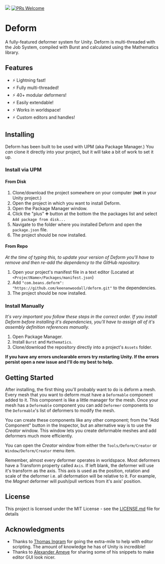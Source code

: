 ![](https://img.shields.io/badge/unity-2018.3%2B-blue.svg)
[![PRs Welcome](https://img.shields.io/badge/PRs-welcome-blue.svg)](https://github.com/keenanwoodall/Deform/compare)

# Deform
A fully-featured deformer system for Unity. Deform is multi-threaded with the Job System, compiled with Burst and calculated using the Mathematics library.

## Features
- :zap: Lightning fast!
- :zap: Fully multi-threaded!
- :zap: 40+ modular deformers!
- :zap: Easily extendable!
- :zap: Works in worldspace!
- :zap: Custom editors and handles!

## Installing
Deform has been built to be used with UPM (aka Package Manager.) You *can* clone it directly into your project, but it will take a bit of work to set it up.

### Install via UPM
#### From Disk
1. Clone/download the project somewhere on your computer (**not** in your Unity project.)
2. Open the project in which you want to install Deform.
3. Open the Package Manager window.
4. Click the "plus" :heavy_plus_sign: button at the bottom the the packages list and select `Add package from disk...`
5. Navigate to the folder where you installed Deform and open the `package.json` file.
6. The project should be now installed.

#### From Repo
*At the time of typing this, to update your version of Deform you'll have to remove and then re-add the dependency to the GitHub repository.*
1. Open your project's manifest file in a text editor (Located at `<ProjectName>/Packages/manifest.json`)
2. Add `"com.beans.deform": "https://github.com/keenanwoodall/deform.git"` to the dependencies.
3. The project should be now installed.

### Install Manually
*It's very important you follow these steps in the correct order. If you install Deform before installing it's dependencies, you'll have to assign all of it's assembly definition references manually.*
1. Open Package Manager.
2. Install `Burst` and `Mathematics`.
3. Clone/download the repository directly into a project's `Assets` folder.

**If you have any errors unclearable errors try restarting Unity. If the errors persist open a new issue and I'll do my best to help.**

## Getting Started
After installing, the first thing you'll probably want to do is deform a mesh. Every mesh that you want to deform must have a `Deformable` component added to it. This component is like a little manager for the mesh. Once your mesh has a `Deformable` component you can add `Deformer` components to the `Deformable`'s list of deformers to modify the mesh.

You can create these components like any other component; from the "Add Component" button in the Inspector, but an alternative way is to use the *Creator* window. This window lets you create deformable meshes and add deformers much more efficiently.

You can open the *Creator* window from either the `Tools/Deform/Creator` or `Window/Deform/Creator` menu item.

Remember, almost every deformer operates in worldspace. Most deformers have a Transform property called `Axis`. If left blank, the deformer will use it's transform as the axis. This axis is used as the position, rotation and scale of the deformer i.e. all deformation will be relative to it. For example, the *Magnet* deformer will push/pull vertices from it's axis' position.

## License
This project is licensed under the MIT License - see the [LICENSE.md](LICENSE.md) file for details

## Acknowledgments
* Thanks to [Thomas Ingram](https://twitter.com/vertexxyz) for going the extra-mile to help with editor scripting. The amount of knowledge he has of Unity is incredible!
* Thanks to [Alexander Ameye](https://twitter.com/alexanderameye) for sharing some of his snippets to make editor GUI look nicer.

